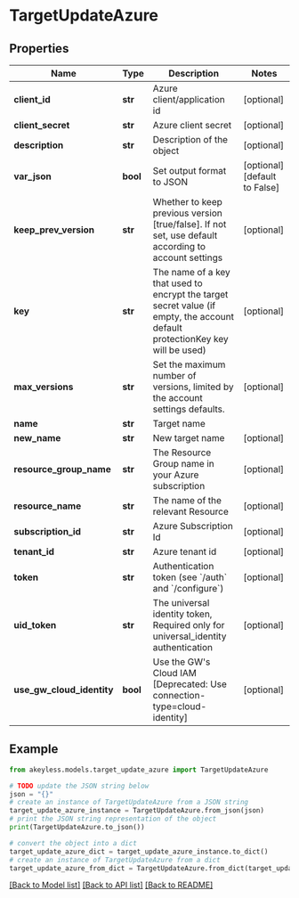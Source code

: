 # TargetUpdateAzure


## Properties

Name | Type | Description | Notes
------------ | ------------- | ------------- | -------------
**client_id** | **str** | Azure client/application id | [optional] 
**client_secret** | **str** | Azure client secret | [optional] 
**description** | **str** | Description of the object | [optional] 
**var_json** | **bool** | Set output format to JSON | [optional] [default to False]
**keep_prev_version** | **str** | Whether to keep previous version [true/false]. If not set, use default according to account settings | [optional] 
**key** | **str** | The name of a key that used to encrypt the target secret value (if empty, the account default protectionKey key will be used) | [optional] 
**max_versions** | **str** | Set the maximum number of versions, limited by the account settings defaults. | [optional] 
**name** | **str** | Target name | 
**new_name** | **str** | New target name | [optional] 
**resource_group_name** | **str** | The Resource Group name in your Azure subscription | [optional] 
**resource_name** | **str** | The name of the relevant Resource | [optional] 
**subscription_id** | **str** | Azure Subscription Id | [optional] 
**tenant_id** | **str** | Azure tenant id | [optional] 
**token** | **str** | Authentication token (see &#x60;/auth&#x60; and &#x60;/configure&#x60;) | [optional] 
**uid_token** | **str** | The universal identity token, Required only for universal_identity authentication | [optional] 
**use_gw_cloud_identity** | **bool** | Use the GW&#39;s Cloud IAM [Deprecated: Use connection-type&#x3D;cloud-identity] | [optional] 

## Example

```python
from akeyless.models.target_update_azure import TargetUpdateAzure

# TODO update the JSON string below
json = "{}"
# create an instance of TargetUpdateAzure from a JSON string
target_update_azure_instance = TargetUpdateAzure.from_json(json)
# print the JSON string representation of the object
print(TargetUpdateAzure.to_json())

# convert the object into a dict
target_update_azure_dict = target_update_azure_instance.to_dict()
# create an instance of TargetUpdateAzure from a dict
target_update_azure_from_dict = TargetUpdateAzure.from_dict(target_update_azure_dict)
```
[[Back to Model list]](../README.md#documentation-for-models) [[Back to API list]](../README.md#documentation-for-api-endpoints) [[Back to README]](../README.md)


